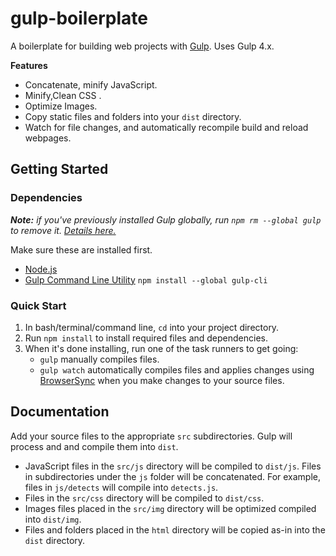 # gulp-boilerplate
A boilerplate for building web projects with [Gulp](https://gulpjs.com/). Uses Gulp 4.x.

**Features**

- Concatenate, minify JavaScript.
- Minify,Clean CSS .
- Optimize Images.
- Copy static files and folders into your `dist` directory.
- Watch for file changes, and automatically recompile build and reload webpages.

## Getting Started

### Dependencies

*__Note:__ if you've previously installed Gulp globally, run `npm rm --global gulp` to remove it. [Details here.](https://medium.com/gulpjs/gulp-sips-command-line-interface-e53411d4467)*

Make sure these are installed first.

- [Node.js](http://nodejs.org)
- [Gulp Command Line Utility](http://gulpjs.com) `npm install --global gulp-cli`

### Quick Start

1. In bash/terminal/command line, `cd` into your project directory.
2. Run `npm install` to install required files and dependencies.
3. When it's done installing, run one of the task runners to get going:
	- `gulp` manually compiles files.
	- `gulp watch` automatically compiles files and applies changes using [BrowserSync](https://browsersync.io/) when you make changes to your source files.


## Documentation

Add your source files to the appropriate `src` subdirectories. Gulp will process and and compile them into `dist`.

- JavaScript files in the `src/js` directory will be compiled to `dist/js`. Files in subdirectories under the `js` folder will be concatenated. For example, files in `js/detects` will compile into `detects.js`.
- Files in the `src/css` directory will be compiled to `dist/css`.
- Images files placed in the `src/img` directory will be optimized compiled into `dist/img`.
- Files and folders placed in the `html` directory will be copied as-in into the `dist` directory.
